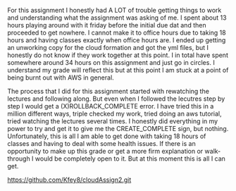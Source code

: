 For this assignment I honestly had A LOT of trouble getting things to work and 
understanding what the assignment was asking of me. I spent about 13 hours playing 
around with it friday before the initial due dat and then proceeded to get nowhere. 
I cannot make it to office hours due to taking 18 hours and having classes exactly 
when office hours are. I ended up getting an unworking copy for the cloud formation 
and got the yml files, but I honestly do not know if they work together at this point.
I in total have spent somewhere around 34 hours on this assignment and just go in 
circles. I understand my grade will reflect this but at this point I am stuck at a 
point of being burnt out with AWS in general. 

The process that I did for this assignment started with rewatching the lectures and 
following along. But even when I followed the lecutres step by step I would get a 
(X)ROLLBACK_COMPLETE error. I have tried this in a million different ways, triple 
checked my work, tried doing an aws tutorial, tried watching the lectures several 
times. I honestly did everything in my power to try and get it to give me the 
CREATE_COMPLETE sign, but nothing. Unfortunately, this is all I am able to get done 
with taking 18 hours of classes and having to deal with some health issues. If there 
is an opportunity to make up this grade or get a more firm explanation or 
walk-through I would be completely open to it. But at this moment this is all I can 
get. 

https://github.com/Kfey8/cloudAssign2.git